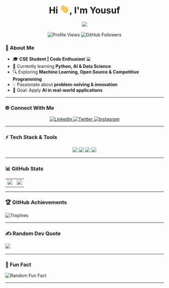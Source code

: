 <h1 align="center">Hi <img src="https://raw.githubusercontent.com/ABSphreak/ABSphreak/master/gifs/Hi.gif" width="30px">, I'm Yousuf</h1>

<p align="center">
    <img src="https://readme-typing-svg.demolab.com/?lines=A%20Computer-Science%20Student%20From%20India;Planning%20To%20Specialize%20in%20Data-Science;%20Logic-Driven,%20Creativity-Fueled;Always%20Learning%20New%20Things&font=Fira%20Code&center=true&width=700&height=45&color=00ffb6&vCenter=true&pause=1000&size=25" />
</p>

<p align="center">
  <img src="https://komarev.com/ghpvc/?username=im-yousuf&label=Profile%20views&color=0e75b6&style=flat" alt="Profile Views" />
  <img src="https://img.shields.io/github/followers/im-yousuf?style=social" alt="GitHub Followers" />
</p>



### 🚀 About Me
- 🎓 **CSE Student | Code Enthusiast** 💻  
- 🌱 Currently learning **Python, AI & Data Science**  
- 🔍 Exploring **Machine Learning, Open Source & Competitive Programming**  
- 💡 Passionate about **problem-solving & innovation**  
- 🎯 Goal: Apply **AI in real-world applications**  

---

### 🌐 Connect With Me
<p align="center">
  <a href="https://www.linkedin.com/in/mohammed-yousuf-uddin-6a59982aa/" target="_blank">
    <img src="https://img.shields.io/badge/LinkedIn-%230A66C2.svg?style=for-the-badge&logo=linkedin&logoColor=white" alt="LinkedIn" />
  </a>
  <a href="https://x.com/yousufuddin146" target="_blank">
    <img src="https://img.shields.io/badge/Twitter-%231DA1F2.svg?style=for-the-badge&logo=twitter&logoColor=white" alt="Twitter" />
  </a>
  <a href="https://www.instagram.com/m.yousuf321/" target="_blank">
    <img src="https://img.shields.io/badge/Instagram-%23E4405F.svg?style=for-the-badge&logo=instagram&logoColor=white" alt="Instagram" />
  </a>
</p>

---

### ⚡ Tech Stack & Tools
<p align="center">
  <img src="https://img.shields.io/badge/Python-3776AB?style=for-the-badge&logo=python&logoColor=white"/>
  <img src="https://img.shields.io/badge/C-00599C?style=for-the-badge&logo=c&logoColor=white"/>
  <img src="https://img.shields.io/badge/Artificial%20Intelligence-brightgreen?style=for-the-badge"/>
  <img src="https://img.shields.io/badge/Git-F05032?style=for-the-badge&logo=git&logoColor=white"/>
</p>

---

### 📊 GitHub Stats  

<table>
<tr>
<td>
   <img src="https://github-readme-stats.vercel.app/api?username=im-yousuf&theme=highcontrast&show_icons=true&hide_border=true&count_private=true"/>
</td>
<td>
   <img src="https://nirzak-streak-stats.vercel.app/?user=im-yousuf&theme=highcontrast&hide_border=true"/>
</td>
</tr>
</table>

---

### 🏆 GitHub Achievements  
<p>
  <img src="https://github-profile-trophy.vercel.app/?username=im-yousuf&theme=highcontrast&no-frame=true&margin-w=10" alt="Trophies" />
</p>


---

### ✍️ Random Dev Quote
![](https://quotes-github-readme.vercel.app/api?type=horizontal&theme=radical&hide_border=true)

---


### 🚀 Fun Fact  
<p>
  <img src="https://readme-jokes.vercel.app/api?theme=radical" alt="Random Fun Fact" width="500"/>
</p>

---
